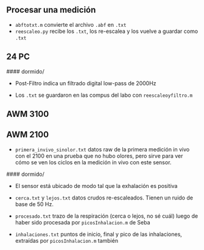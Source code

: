 ## Procesar una medición

* `abftotxt.m` convierte el archivo `.abf` en `.txt`
* `reescaleo.py` recibe los `.txt`, los re-escalea y los vuelve a guardar como `.txt`



## 24 PC 

#### dormido/

- Post-Filtro indica un filtrado digital low-pass de 2000Hz

- Los `.txt` se guardaron en las compus del labo con `reescaleoyfiltro.m` 


## AWM 3100

## AWM 2100

- `primera_invivo_sinolor.txt` datos raw de la primera medición in vivo con el 2100 en una prueba que no hubo olores, pero sirve para ver cómo se ven los ciclos en la medición in vivo con este sensor.

#### dormido/

- El sensor está ubicado de modo tal que la exhalación es positiva

- `cerca.txt` y `lejos.txt` datos crudos re-escaleados. Tienen un ruido de base de 50 Hz.

- `procesado.txt` trazo de la respiración (cerca o lejos, no sé cuál) luego de haber sido procesada por `picosInhalacion.m` de Seba

- `inhalaciones.txt` puntos de inicio, final y pico de las inhalaciones, extraídas por `picosInhalacion.m` también

#### 

